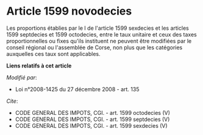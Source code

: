 # Article 1599 novodecies

Les proportions établies par le I de l'article 1599 sexdecies et les articles 1599 septdecies et 1599 octodecies, entre le
taux unitaire et ceux des taxes proportionnelles ou fixes qu'ils instituent ne peuvent être modifiées par le conseil régional
ou l'assemblée de Corse, non plus que les catégories auxquelles ces taux sont applicables.

**Liens relatifs à cet article**

_Modifié par_:

  - Loi n°2008-1425 du 27 décembre 2008 - art. 135

_Cite_:

  - CODE GENERAL DES IMPOTS, CGI. - art. 1599 octodecies (V)
  - CODE GENERAL DES IMPOTS, CGI. - art. 1599 septdecies (V)
  - CODE GENERAL DES IMPOTS, CGI. - art. 1599 sexdecies (V)

